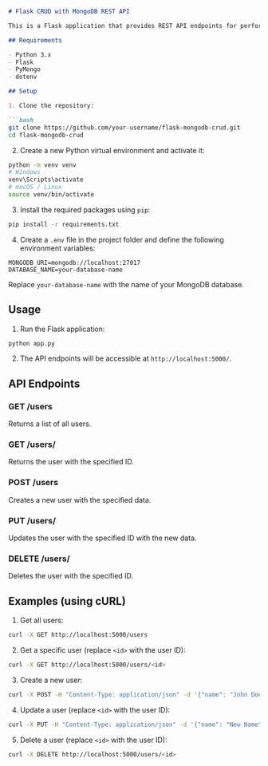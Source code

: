 ```markdown
# Flask CRUD with MongoDB REST API

This is a Flask application that provides REST API endpoints for performing CRUD (Create, Read, Update, Delete) operations on a User resource stored in a MongoDB database.

## Requirements

- Python 3.x
- Flask
- PyMongo
- dotenv

## Setup

1. Clone the repository:

```bash
git clone https://github.com/your-username/flask-mongodb-crud.git
cd flask-mongodb-crud
```

2. Create a new Python virtual environment and activate it:

```bash
python -m venv venv
# Windows
venv\Scripts\activate
# macOS / Linux
source venv/bin/activate
```

3. Install the required packages using `pip`:

```bash
pip install -r requirements.txt
```

4. Create a `.env` file in the project folder and define the following environment variables:

```plaintext
MONGODB_URI=mongodb://localhost:27017
DATABASE_NAME=your-database-name
```

Replace `your-database-name` with the name of your MongoDB database.

## Usage

1. Run the Flask application:

```bash
python app.py
```

2. The API endpoints will be accessible at `http://localhost:5000/`.

## API Endpoints

### GET /users

Returns a list of all users.

### GET /users/<id>

Returns the user with the specified ID.

### POST /users

Creates a new user with the specified data.

### PUT /users/<id>

Updates the user with the specified ID with the new data.

### DELETE /users/<id>

Deletes the user with the specified ID.

## Examples (using cURL)

1. Get all users:

```bash
curl -X GET http://localhost:5000/users
```

2. Get a specific user (replace `<id>` with the user ID):

```bash
curl -X GET http://localhost:5000/users/<id>
```

3. Create a new user:

```bash
curl -X POST -H "Content-Type: application/json" -d '{"name": "John Doe", "email": "john.doe@example.com", "password": "password123"}' http://localhost:5000/users
```

4. Update a user (replace `<id>` with the user ID):

```bash
curl -X PUT -H "Content-Type: application/json" -d '{"name": "New Name"}' http://localhost:5000/users/<id>
```

5. Delete a user (replace `<id>` with the user ID):

```bash
curl -X DELETE http://localhost:5000/users/<id>
```